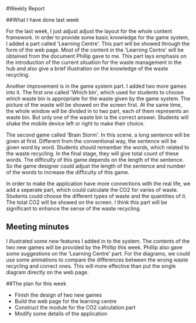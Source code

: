 #Weekly Report

##What I have done last week

For the last week, I just adjust adjust the layout for the whole content framework. In order to provide some basic knowledge for the game system, I added a part called 'Learning Centre'. This part will be showed through the form of the web page. Most of the content in the 'Learning Centre' will be obtained from the document Phillip gave to me. This part lays emphasis on the introduction of the current situation for the waste management in the hub and also give a brief illustration on the knowledge of the waste recycling. 

Another improvement is in the game system part. I added two more games into it. The first one called 'Which bin', which used for students to choose which waste bin is appropriate for the waste given by the game system. The picture of the waste will be showed on the screen first. At the same time, the whole window will be divided in to two part, each of them represents an waste bin. But only one of the waste bin is the correct answer. Students will shake the mobile device left or right to make their choice. 

The second game called 'Brain Storm'. In this scene, a long sentence will be given at first. Different from the conventional way, the sentence will be given word by word. Students should remember the words, which related to the waste recycling. In the final stage, they will give total count of these words. The difficulty of this game depends on the length of the sentence. So the game designer could adjust the length of the sentence and number of the words to increase the difficulty of this game. 

In order to make the application have more connections with the real life, we add a seperate part, which could calculate the CO2 for varies of waste. Students could choose the different types of waste and the quantities of it. The total CO2 will be showed on the screen. I think this part will be significant to enhance the sense of the waste recycling.


## Meeting minutes

I illustrated some new features I added in to the system. The contents of the two new games will be provided by the Phillip this week. Phillip also gave some suggestions on the 'Learning Centre' part. For the diagrams, we could use some animations to compare the differences between the wrong waste recycling and correct ones. This will more effective than put the single diagram directly on the web page.


##The plan for this week

* Finish the design of two new games
* Build the web page for the learning centre
* Construct the module for the CO2 calculation part
* Modify some details of the application